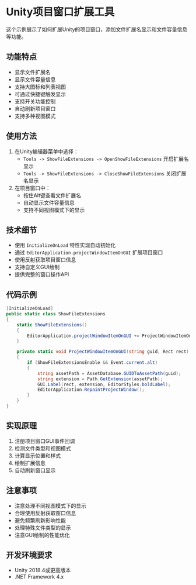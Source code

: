 # Unity项目窗口扩展工具

这个示例展示了如何扩展Unity的项目窗口，添加文件扩展名显示和文件容量信息等功能。

## 功能特点

- 显示文件扩展名
- 显示文件容量信息
- 支持大图标和列表视图
- 可通过快捷键触发显示
- 支持开关功能控制
- 自动刷新项目窗口
- 支持多种视图模式

## 使用方法

1. 在Unity编辑器菜单中选择：
   - `Tools -> ShowFileExtensions -> OpenShowFileExtensions` 开启扩展名显示
   - `Tools -> ShowFileExtensions -> CloseShowFileExtensions` 关闭扩展名显示
2. 在项目窗口中：
   - 按住Alt键查看文件扩展名
   - 自动显示文件容量信息
   - 支持不同视图模式下的显示

## 技术细节

- 使用 `InitializeOnLoad` 特性实现自动初始化
- 通过 `EditorApplication.projectWindowItemOnGUI` 扩展项目窗口
- 使用反射获取项目窗口信息
- 支持自定义GUI绘制
- 提供完整的窗口操作API

## 代码示例

```csharp
[InitializeOnLoad]
public static class ShowFileExtensions
{
    static ShowFileExtensions()
    {
        EditorApplication.projectWindowItemOnGUI += ProjectWindowItemOnGUI;
    }

    private static void ProjectWindowItemOnGUI(string guid, Rect rect)
    {
        if (ShowFileExtensionsEnable && Event.current.alt)
        {
            string assetPath = AssetDatabase.GUIDToAssetPath(guid);
            string extension = Path.GetExtension(assetPath);
            GUI.Label(rect, extension, EditorStyles.boldLabel);
            EditorApplication.RepaintProjectWindow();
        }
    }
}
```

## 实现原理

1. 注册项目窗口GUI事件回调
2. 检测文件类型和视图模式
3. 计算显示位置和样式
4. 绘制扩展信息
5. 自动刷新窗口显示

## 注意事项

- 注意处理不同视图模式下的显示
- 合理使用反射获取窗口信息
- 避免频繁刷新影响性能
- 处理特殊文件类型的显示
- 注意GUI绘制的性能优化

## 开发环境要求

- Unity 2018.4或更高版本
- .NET Framework 4.x 